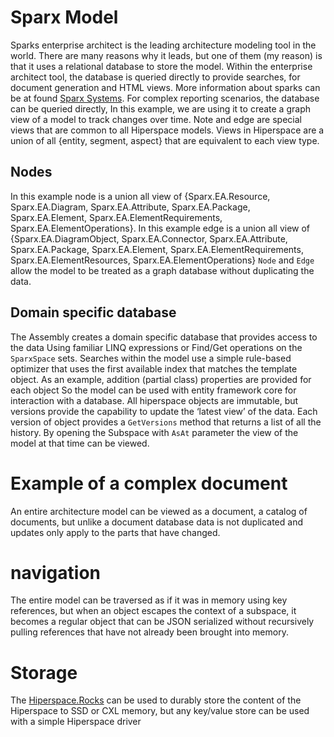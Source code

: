 ﻿# Sparx Model

Sparks enterprise architect is the leading architecture modeling tool in the world. There are many reasons why it leads, but one of them (my reason) is that it uses a relational database to store the model. Within the enterprise architect tool, the database is queried directly to provide searches, for document generation and HTML views. More information about sparks can be at found [Sparx Systems]( https://sparxsystems.com/).
For complex reporting scenarios, the database can be queried directly, In this example, we are using it to create a graph view of a model to track changes over time.
Note and edge are special views that are common to all Hiperspace models. Views in Hiperspace are a union of all {entity, segment, aspect} that are equivalent to each view type.

## Nodes

In this example node is a union all view of {Sparx.EA.Resource, Sparx.EA.Diagram, Sparx.EA.Attribute, Sparx.EA.Package, Sparx.EA.Element, Sparx.EA.ElementRequirements, Sparx.EA.ElementOperations}. In this example edge is a union all view of {Sparx.EA.DiagramObject, Sparx.EA.Connector, Sparx.EA.Attribute, Sparx.EA.Package, Sparx.EA.Element, Sparx.EA.ElementRequirements, Sparx.EA.ElementResources, Sparx.EA.ElementOperations}
`Node` and `Edge` allow the model to be treated as a graph database without duplicating the data. 

## Domain specific database

The Assembly creates a domain specific database that provides access to the data Using familiar LINQ expressions or Find/Get operations on the `SparxSpace` sets. Searches within the model use a simple rule-based optimizer that uses the first available index that matches the template object.
As an example, addition (partial class) properties are provided for each object So the model can be used with entity framework core for interaction with a database.
All hiperspace objects are immutable, but versions provide the capability to update the ‘latest view’ of the data.  Each version of object provides a `GetVersions` method that returns a list of all the history. By opening the Subspace with `AsAt` parameter the view of the model at that time can be viewed.

# Example of a complex document

An entire architecture model can be viewed as a document, a catalog of documents, but unlike a document database data is not duplicated and updates only apply to the parts that have changed.

# navigation

The entire model can be traversed as if it was in memory using key references, but when an object escapes the context of a subspace, it becomes a regular object that can be JSON serialized without recursively pulling references that have not already been brought into memory.

# Storage

The [Hiperspace.Rocks]( https://www.nuget.org/packages/Hiperspace.Rocks) can be used to durably store the content of the Hiperspace to SSD or CXL memory, but any key/value store can be used with a simple Hiperspace driver
